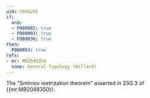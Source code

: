 ```yaml
---
uid: T000202
if:
  and:
  - P000082: true
  - P000003: true
  - P000030: true
then:
  P000053: true
refs:
- mr: MR2048350
  name: General Topology (Willard)
---
```


The "Smirnov metrization theorem" asserted in 23G.3 of {{mr:MR2048350}}.

